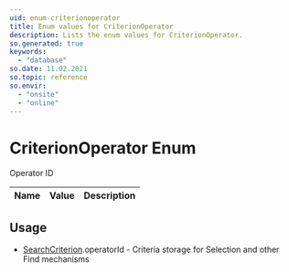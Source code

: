 ```yaml
---
uid: enum-criterionoperator
title: Enum values for CriterionOperator
description: Lists the enum values for CriterionOperator.
so.generated: true
keywords:
  - "database"
so.date: 11.02.2021
so.topic: reference
so.envir:
  - "onsite"
  - "online"
---
```


# CriterionOperator Enum

Operator ID

| Name | Value | Description |
|------|-------|-------------|

## Usage

* [SearchCriterion](../searchcriterion.md).operatorId - Criteria storage for Selection and other Find mechanisms
